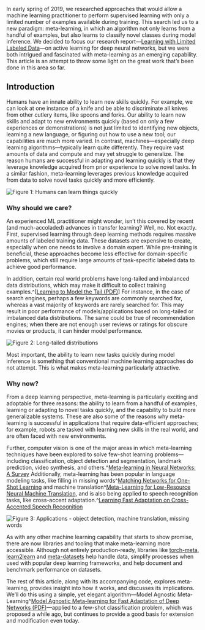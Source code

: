 In early spring of 2019, we researched approaches that would allow a machine learning practitioner to perform supervised learning with only a 
limited number of examples available during training. This search led us to a new paradigm: meta-learning, in which an algorithm not only learns 
from a handful of examples, but also learns to classify novel classes during model inference. We decided to focus our research report—[Learning 
with Limited Labeled Data](https://blog.fastforwardlabs.com/2019/04/02/a-guide-to-learning-with-limited-labeled-data.html)—on active learning for 
deep neural networks, but we were both intrigued and fascinated with meta-learning as an emerging capability. This article is an attempt to throw 
some light on the great work that’s been done in this area so far.

## Introduction

Humans have an innate ability to learn new skills quickly. For example, we can look at one instance of a knife and be able to discriminate all knives from other cutlery items, like spoons and forks. Our ability to learn new skills and adapt to new environments quickly (based on only a few experiences or demonstrations) is not just limited to identifying new objects, learning a new language, or figuring out how to use a new tool;  our capabilities are much more varied. In contrast, machines—especially deep learning algorithms—typically learn quite differently. They require vast amounts of data and compute and may yet struggle to generalize. The reason humans are successful in adapting and learning quickly is that they leverage knowledge acquired from prior experience to solve novel tasks. In a similar fashion, meta-learning leverages previous knowledge acquired from data to solve novel tasks quickly and more efficiently.

![Figure 1: Humans can learn things quickly](out/figures/1.png)

### Why should we care?

An experienced ML practitioner might wonder, isn’t this covered by recent (and much-accoladed) advances in transfer learning? Well, no. Not exactly. 
First, supervised learning through deep learning methods requires massive amounts of labeled training data. These datasets are expensive to create, especially when one needs to involve a domain expert. While pre-training is beneficial, these approaches become less effective for domain-specific problems, which still require large amounts of task-specific labeled data to achieve good performance. 

In addition, certain real world problems have long-tailed and imbalanced data distributions, which may make it difficult to collect training 
examples.^[[Learning to Model the Tail (PDF)](https://papers.nips.cc/paper/7278-learning-to-model-the-tail.pdf)] For instance, in the case of 
search engines, perhaps a few keywords are commonly searched for, whereas a vast majority of keywords are rarely searched for. This may result in 
poor performance of models/applications based on long-tailed or imbalanced data distributions. The same could be true of recommendation engines; 
when there are not enough user reviews or ratings for obscure movies or products, it can 
hinder model performance.

![Figure 2: Long-tailed distributions](out/figures/2.png)

Most important, the ability to learn new tasks quickly during model inference is something that conventional machine learning approaches do not attempt. This is what makes meta-learning particularly attractive. 

### Why now?

From a deep learning perspective, meta-learning is particularly exciting and adoptable for three reasons: the ability to learn from a handful of examples, learning or adapting to novel tasks quickly, and the capability to build more generalizable systems. These are also some of the reasons why meta-learning is successful in applications that require data-efficient approaches; for example, robots are tasked with learning new skills in the real world, and are often faced with new environments.

Further, computer vision is one of the major areas in which meta-learning techniques have been explored to solve few-shot learning 
problems—including classification, object detection and segmentation, landmark prediction, video synthesis, and others.^[Meta-learning in Neural Networks: A Survey](https://arxiv.org/abs/2004.05439) Additionally, meta-learning has been popular in language modeling tasks, like filling in missing words^[Matching Networks for One-Shot Learning](https://arxiv.org/abs/1606.04080) and machine translation^[Meta-Learning for Low-Resource Neural Machine Translation](https://arxiv.org/abs/1808.08437), and is also being applied to speech recognition tasks, like cross-accent adaptation.^[Learning Fast Adaptation on Cross-Accented Speech Recognition](https://arxiv.org/abs/2003.01901)

![Figure 3: Applications - object detection, machine translation, missing words](out/figures/3.png)

As with any other machine learning capability that starts to show promise, there are now libraries and tooling that make meta-learning 
more accessible. Although not entirely production-ready, libraries like [torch-meta](https://github.com/tristandeleu/pytorch-meta), [learn2learn](https://github.com/learnables/learn2learn) and [meta-datasets](https://github.com/google-research/meta-dataset) help handle data, simplify processes when used with popular deep learning frameworks, and help document and benchmark performance on datasets. 

The rest of this article, along with its accompanying code, explores meta-learning, provides insight into how it works, and discusses its 
implications. We’ll do this using a simple, yet elegant algorithm—Model Agnostic Meta-Learning^[Model Agnostic Meta-learning for Fast Adaptation of Deep Networks (PDF)](https://arxiv.org/pdf/1703.03400.pdf)—applied to a few-shot classification problem, which was proposed a while ago, but 
continues to provide a good basis for extension and modification even today. 


